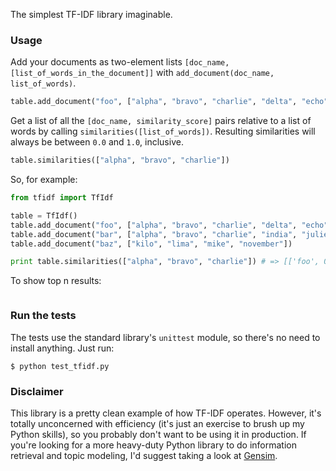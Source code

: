 The simplest TF-IDF library imaginable.

### Usage

Add your documents as two-element lists `[doc_name,
[list_of_words_in_the_document]]` with `add_document(doc_name, list_of_words)`.

```python
table.add_document("foo", ["alpha", "bravo", "charlie", "delta", "echo", "foxtrot", "golf", "hotel"])
```

Get a list of all the `[doc_name, similarity_score]` pairs relative to a list of
words by calling `similarities([list_of_words])`. Resulting similarities will
always be between `0.0` and `1.0`, inclusive.

```python
table.similarities(["alpha", "bravo", "charlie"])
```

So, for example:

```python
from tfidf import TfIdf

table = TfIdf()
table.add_document("foo", ["alpha", "bravo", "charlie", "delta", "echo", "foxtrot", "golf", "hotel"])
table.add_document("bar", ["alpha", "bravo", "charlie", "india", "juliet", "kilo"])
table.add_document("baz", ["kilo", "lima", "mike", "november"])

print table.similarities(["alpha", "bravo", "charlie"]) # => [['foo', 0.6875], ['bar', 0.75], ['baz', 0.0]]
```
To show top n results:
```print table.similarities(["alpha", "bravo", "charlie"], top_n = 2) # => [['bar', 0.75], ['foo', 0.6875]]
```

### Run the tests

The tests use the standard library's `unittest` module, so there's no need to
install anything. Just run:

```shell
$ python test_tfidf.py
```

### Disclaimer

This library is a pretty clean example of how TF-IDF operates. However, it's
totally unconcerned with efficiency (it's just an exercise to brush up my Python
skills), so you probably don't want to be using it in production. If you're
looking for a more heavy-duty Python library to do information retrieval and
topic modeling, I'd suggest taking a look at [Gensim][].

[Gensim]: http://radimrehurek.com/gensim/
